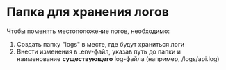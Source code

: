 # Папка для хранения логов

Чтобы поменять местоположение логов, необходимо:
  1. Создать папку "logs" в месте, где будут храниться логи
  2. Внести изменения в .env-файл, указав путь до папки и наименование **существующего** log-файла (например, /logs/api.log)